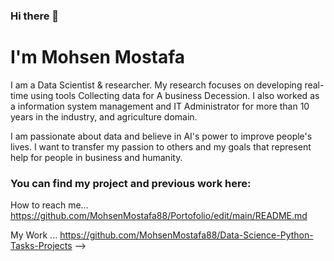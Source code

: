 ### Hi there 👋

# I'm Mohsen Mostafa 

I am a Data Scientist & researcher. My research focuses on developing real-time using tools Collecting data for A business Decession. I also worked as a information system management and IT Administrator for more than 10 years in the industry, and agriculture domain.

I am passionate about data and believe in AI's power to improve people's lives. I want to transfer my passion to others and my goals that represent help for people in business and humanity.

### You can find my project and previous work here:

How to reach me... https://github.com/MohsenMostafa88/Portofolio/edit/main/README.md

My Work ... https://github.com/MohsenMostafa88/Data-Science-Python-Tasks-Projects
-->

